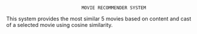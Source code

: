                                 MOVIE RECOMMENDER SYSTEM

This system provides the most similar 5 movies based on content and cast of a selected movie using cosine similarity.
